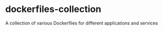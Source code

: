 # dockerfiles-collection
A collection of various Dockerfiles for different applications and services
